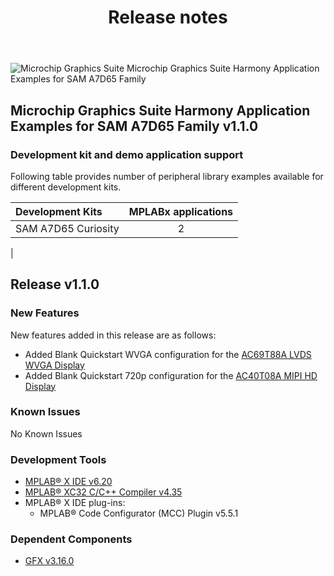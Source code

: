 ﻿---
title: Release notes
nav_order: 99
---

![Microchip Graphics Suite](https://mchpgfx.github.io/legato.docs/docs/legato/images/mgs.svg) Microchip Graphics Suite Harmony Application Examples for SAM A7D65 Family

## Microchip Graphics Suite Harmony Application Examples for SAM A7D65 Family v1.1.0

### Development kit and demo application support

Following table provides number of peripheral library examples available for different development kits.

| Development Kits  | MPLABx applications |
|:-----------------|:-------------------:|
| SAM A7D65 Curiosity     | 2 |
|

## Release v1.1.0

### New Features

New features added in this release are as follows:

- Added Blank Quickstart WVGA configuration for the [AC69T88A LVDS WVGA Display](https://www.microchipdirect.com/dev-tools/AC69T88A?allDevTools=true)
- Added Blank Quickstart 720p configuration for the [AC40T08A MIPI HD Display](https://www.microchip.com/en-us/development-tool/AC40T08A?allDevTools=true)


### Known Issues

No Known Issues


### Development Tools

- [MPLAB® X IDE v6.20](https://www.microchip.com/mplab/mplab-x-ide)
- [MPLAB® XC32 C/C++ Compiler v4.35](https://www.microchip.com/mplab/compilers)
- MPLAB® X IDE plug-ins:
    - MPLAB® Code Configurator (MCC) Plugin v5.5.1

### Dependent Components

* [GFX v3.16.0](https://github.com/Microchip-MPLAB-Harmony/gfx/releases/tag/v3.16.0)

